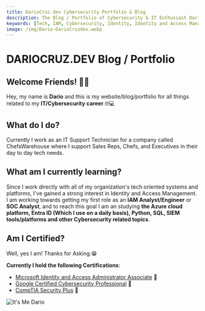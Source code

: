 ```yaml
---
title: DarioCruz.dev Cybersecurity Portfolio & Blog
description: The Blog / Portfolio of Cybersecurity & IT Enthusiast Dario Cruz.
keywords: [Tech, IAM, Cybersecurity, Identity, Identity and Access Management]
image: /img/Dario-DarioCruzdev.webp
---
```


# DARIOCRUZ.DEV Blog / Portfolio

## Welcome Friends! 🖖🏿

Hey, my name is **Dario** and this is my website/blog/portfolio for all things related to my **IT/Cybersecurity career**.🤓💻

## What do I do?

Currently I work as an IT Support Technician for a company called ChefsWarehouse where I support Sales Reps, Chefs, and Executives in their day to day tech needs.

## What am I currently learning?

Since I work directly with all of my organization's tech oriented systems and platforms, I've gained a strong interest in Identity and Access Management. I am working towards getting my first role as an **IAM Analyst/Engineer** or **SOC Analyst**, and to reach this goal I am an studying **the Azure cloud platform, Entra ID (Which I use on a daily basis), Python, SQL, SIEM tools/platforms and other Cybersecurity related topics**. 

## Am I Certified?

Well, yes I am! Thanks for Asking.😁

**Currently I hold the following Certifications**:

- [Microsoft Identity and Access Administrator Associate](https://learn.microsoft.com/api/credentials/share/en-us/dariocru/F986CA9C1395B648?sharingId=EA2F36B70C248D16) 🎉
- [Google Certified Cybersecurity Professional](https://coursera.org/share/d8103b93a5fd4afde4f79325f3abf4dd) 🎉
- [CompTIA Security Plus](https://www.credly.com/badges/dd661ec9-5387-43f8-a5e1-3ed4e5df715d/public_url) 🎉

![It's Me Dario](/img/Dario-DarioCruzdev.webp)